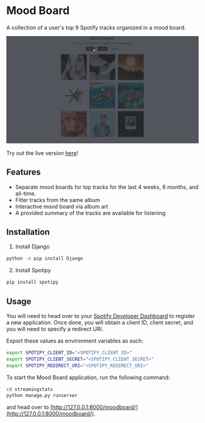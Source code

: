 # Mood Board

A collection of a user's top 9 Spotify tracks organized in a mood board.

![mood board gif](/media/mood-board.gif)

Try out the live version [here](https://mood-boards.herokuapp.com/)!

## Features
- Separate mood boards for top tracks for the last 4 weeks, 6 months, and all-time.
- Filter tracks from the same album
- Interactive mood board via album art
- A provided summary of the tracks are available for listening

## Installation

1. Install Django
```bash
python -m pip install Django
```

2. Install Spotipy
```bash
pip install spotipy
```

## Usage

You will need to head over to your [Spotify Developer Dashboard](https://developer.spotify.com/dashboard/) to register a new application. Once done, you will obtain a client ID, client secret, and you will need to specify a redirect URI.

Export these values as environment variables as such:
```bash
export SPOTIPY_CLIENT_ID="<SPOTIPY_CLIENT_ID>"
export SPOTIPY_CLIENT_SECRET="<SPOTIPY_CLIENT_SECRET>"
export SPOTIPY_REDIRECT_URI="<SPOTIPY_REDIRECT_URI>"
```

To start the Mood Board application, run the following command:
```bash
cd streamingstats
python manage.py runserver
```

and head over to [http://127.0.0.1:8000/moodboard/](http://127.0.0.1:8000/moodboard/).
